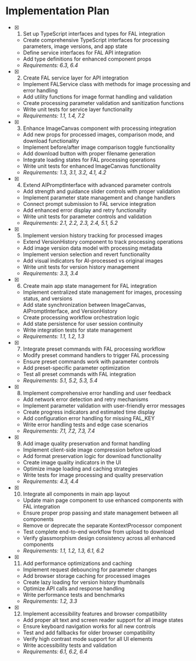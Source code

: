 # Implementation Plan

- [x] 1. Set up TypeScript interfaces and types for FAL integration


  - Create comprehensive TypeScript interfaces for processing parameters, image versions, and app state
  - Define service interfaces for FAL API integration
  - Add type definitions for enhanced component props
  - _Requirements: 6.3, 6.4_

- [x] 2. Create FAL service layer for API integration


  - Implement FALService class with methods for image processing and error handling
  - Add utility functions for image format handling and validation
  - Create processing parameter validation and sanitization functions
  - Write unit tests for service layer functionality
  - _Requirements: 1.1, 1.4, 7.2_

- [x] 3. Enhance ImageCanvas component with processing integration


  - Add new props for processed images, comparison mode, and download functionality
  - Implement before/after image comparison toggle functionality
  - Add download button with proper filename generation
  - Integrate loading states for FAL processing operations
  - Write unit tests for enhanced ImageCanvas functionality
  - _Requirements: 1.3, 3.1, 3.2, 4.1, 4.2_

- [x] 4. Extend AIPromptInterface with advanced parameter controls


  - Add strength and guidance slider controls with proper validation
  - Implement parameter state management and change handlers
  - Connect prompt submission to FAL service integration
  - Add enhanced error display and retry functionality
  - Write unit tests for parameter controls and validation
  - _Requirements: 2.1, 2.2, 2.3, 2.4, 5.1, 5.2_

- [x] 5. Implement version history tracking for processed images


  - Extend VersionHistory component to track processing operations
  - Add image version data model with processing metadata
  - Implement version selection and revert functionality
  - Add visual indicators for AI-processed vs original images
  - Write unit tests for version history management
  - _Requirements: 3.3, 3.4_

- [x] 6. Create main app state management for FAL integration


  - Implement centralized state management for images, processing status, and versions
  - Add state synchronization between ImageCanvas, AIPromptInterface, and VersionHistory
  - Create processing workflow orchestration logic
  - Add state persistence for user session continuity
  - Write integration tests for state management
  - _Requirements: 1.1, 1.2, 1.3_

- [x] 7. Integrate preset commands with FAL processing workflow


  - Modify preset command handlers to trigger FAL processing
  - Ensure preset commands work with parameter controls
  - Add preset-specific parameter optimization
  - Test all preset commands with FAL integration
  - _Requirements: 5.1, 5.2, 5.3, 5.4_

- [x] 8. Implement comprehensive error handling and user feedback


  - Add network error detection and retry mechanisms
  - Implement parameter validation with user-friendly error messages
  - Create progress indicators and estimated time display
  - Add configuration error handling for missing FAL_KEY
  - Write error handling tests and edge case scenarios
  - _Requirements: 7.1, 7.2, 7.3, 7.4_

- [x] 9. Add image quality preservation and format handling


  - Implement client-side image compression before upload
  - Add format preservation logic for download functionality
  - Create image quality indicators in the UI
  - Optimize image loading and caching strategies
  - Write tests for image processing and quality preservation
  - _Requirements: 4.3, 4.4_

- [x] 10. Integrate all components in main app layout


  - Update main page component to use enhanced components with FAL integration
  - Ensure proper prop passing and state management between all components
  - Remove or deprecate the separate KontextProcessor component
  - Test complete end-to-end workflow from upload to download
  - Verify glassmorphism design consistency across all enhanced components
  - _Requirements: 1.1, 1.2, 1.3, 6.1, 6.2_

- [x] 11. Add performance optimizations and caching


  - Implement request debouncing for parameter changes
  - Add browser storage caching for processed images
  - Create lazy loading for version history thumbnails
  - Optimize API calls and response handling
  - Write performance tests and benchmarks
  - _Requirements: 1.2, 3.3_

- [x] 12. Implement accessibility features and browser compatibility



  - Add proper alt text and screen reader support for all image states
  - Ensure keyboard navigation works for all new controls
  - Test and add fallbacks for older browser compatibility
  - Verify high contrast mode support for all UI elements
  - Write accessibility tests and validation
  - _Requirements: 6.1, 6.2, 6.4_